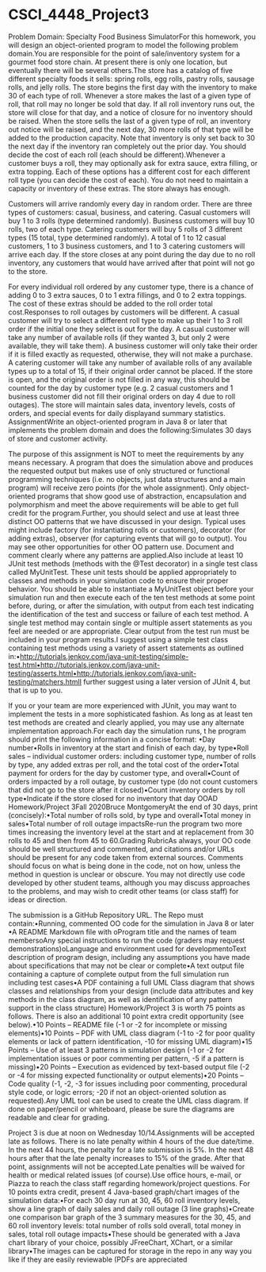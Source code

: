 # CSCI_4448_Project3

Problem Domain: Specialty Food Business SimulatorFor this homework, you will design an object-oriented program to model the following problem domain.You are responsible for the point of sale/inventory system for a gourmet food store chain.  At present there is only one location, but eventually there will be several others.The store has a catalog of five different specialty foods it sells: spring rolls, egg rolls, pastry rolls, sausage rolls, and jelly rolls.  The store begins the first day with the inventory to make 30 of each type of roll.  Whenever a store makes the last of a given type of roll, that roll may no longer be sold that day.  If all roll inventory runs   out, the store will close for that day, and a notice of closure for no inventory should be raised.  When the store sells the last of a given type of roll, an inventory out notice will be raised, and the next day, 30 more rolls of that type will be added to the production capacity.  Note that inventory is only set back to 30 the next day if the inventory ran completely out the prior day.  You should decide the cost of each roll (each should be different).Whenever a customer buys a roll, they may optionally ask for extra sauce, extra filling, or extra topping.  Each of these options has a different cost for each different roll type (you can decide the cost of each).  You do not need to maintain a capacity or inventory of these extras.  The store always has enough.

Customers will arrive randomly every day in random order.  There are three types of customers: casual, business, and catering.  Casual customers will buy 1 to 3 rolls (type determined randomly).  Business customers will buy 10 rolls, two of each type.  Catering customers will buy 5 rolls of 3 different types (15 total, type determined randomly).  A total of 1 to 12 casual customers, 1 to 3 business customers, and 1 to 3 catering customers will arrive each day. If the store closes at any point during the day due to no roll inventory, any customers that would have arrived after that point will not go to the store.

For every individual roll ordered by any customer type, there is a chance of adding 0 to 3 extra sauces, 0 to 1 extra fillings, and 0 to 2 extra toppings.  The cost of these extras should be added to the roll order total cost.Responses to roll outages by customers will be different.  A casual customer will try to select a different roll type to make up their 1 to 3 roll order if the initial one they select is out for the day.  A casual customer will take any number of available rolls (if they wanted 3, but only 2 were available, they will take them).  A business customer will only take their order if it is filled exactly as requested, otherwise, they will not make a purchase.  A catering customer will take any number of available rolls of any available types up to a total of 15, if their original order cannot be placed.  If the store is open, and the original order is not filled in any way, this should be counted for the day by customer type (e.g. 2 casual customers and 1 business customer did not fill their original orders on day 4 due to roll outages). The store will maintain sales data, inventory levels, costs of orders, and special events for daily displayand summary statistics. AssignmentWrite an object-oriented program in Java 8 or later that implements the problem domain and does the following:Simulates 30 days of store and customer activity. 

The purpose of this assignment is NOT to meet the requirements by any means necessary. A program that does the simulation above and produces the requested output but makes use of only structured or functional programming techniques (i.e. no objects, just data structures and a main program) will receive zero points (for the whole assignment).  Only object-oriented programs that show good use of abstraction, encapsulation and polymorphism and meet the above requirements will be able to get full credit for the program.Further, you should select and use at least three distinct OO patterns that we have discussed in your design.  Typical uses might include factory (for instantiating rolls or customers), decorator (for adding extras), observer (for capturing events that will go to output).  You may see other opportunities for other OO pattern use.  Document and comment clearly where any patterns are applied.Also include at least 10 JUnit test methods (methods with the @Test decorator) in a single test class called MyUnitTest.  These unit tests should be applied appropriately to classes and methods in your simulation code to ensure their proper behavior.  You should be able to instantiate a MyUnitTest object before your simulation run and then execute each of the ten test methods at some point before, during, or after the simulation, with output from each test indicating the identification of the test and success or failure of each test method.  A single test method may contain single or multiple assert statements as you feel are needed or are appropriate.  Clear output from the test run must be included in your program results.I suggest using a simple test class containing test methods using a variety of assert statements as outlined in:•http://tutorials.jenkov.com/java-unit-testing/simple-test.html•http://tutorials.jenkov.com/java-unit-testing/asserts.html•http://tutorials.jenkov.com/java-unit-testing/matchers.htmlI further suggest using a later version of JUnit 4, but that is up to you.  

If you or your team are more experienced with JUnit, you may want to implement the tests in a more sophisticated fashion.  As long as at least ten test methods are created and clearly applied, you may use any alternate implementation approach.For each day the simulation runs, t he program should print the following information in a concise format: •Day number•Rolls in inventory at the start and finish of each day, by type•Roll sales – individual customer orders: including customer type, number of rolls by type, any added extras per roll, and the total cost of the order•Total payment for orders for the day by customer type, and overall•Count of orders impacted by a roll outage, by customer type (do not count customers that did not go to the store after it closed)•Count inventory orders by roll type•Indicate if the store closed for no inventory that day
OOAD Homework/Project 3Fall 2020Bruce MontgomeryAt the end of 30 days, print (concisely):•Total number of rolls sold, by type and overall•Total money in sales•Total number of roll outage impactsRe-run the program two more times increasing the inventory level at the start and at replacement from 30 rolls to 45 and then from 45 to 60.Grading RubricAs always, your OO code should be well structured and commented, and citations and/or URLs should be present for any code taken from external sources.  Comments should focus on what is being done in the code, not on how, unless the method in question is unclear or obscure.  You may not directly use code developed by other student teams, although you may discuss approaches to the problems, and may wish to credit other teams (or class staff) for ideas or direction.

The submission is a GitHub Repository URL.  The Repo must contain:•Running, commented OO code for the simulation in Java 8 or later •A README Markdown file with  oProgram title and the names of team membersoAny special instructions to run the code (graders may request demonstrations)oLanguage and environment used for developmentoText description of program design, including any assumptions you have made about specifications that may not be clear or complete•A text output file containing a capture of complete output from the full simulation run including test cases•A    PDF containing a full UML Class diagram that shows classes and relationships from your design (include data attributes and key methods in the class diagram, as well as identification of any pattern support in the class structure) Homework/Project 3 is worth 75 points as follows.  There is also an additional 10 point extra credit opportunity (see below).•10 Points – README file (-1 or -2 for incomplete or missing elements)•10 Points – PDF with UML class diagram (-1 to -2 for poor quality elements or lack of pattern identification,  -10 for missing UML diagram)•15 Points – Use of at least 3 patterns in simulation design (-1 or -2 for implementation issues or poor commenting per pattern, -5 if a pattern is missing)•20 Points – Execution as evidenced by text-based output file (-2 or -4 for missing expected functionality or output elements)•20 Points – Code quality (-1, -2, -3 for issues including poor commenting, procedural style code, or logic errors; -20 if not an object-oriented solution as requested).Any UML tool can be used to create the UML class diagram.  If done on paper/pencil or whiteboard, please be sure the diagrams are readable and clear for grading.

Project 3 is  due at noon on Wednesday 10/14.Assignments will be accepted late as follows.  There is no late penalty within 4 hours of the due date/time.  In the next 44 hours, the penalty for a late submission is 5%.  In the next 48 hours after that the late penalty increases to 15% of the grade.  After that point, assignments will not be accepted.Late penalties will be waived for health or medical related issues (of course).Use office hours, e-mail, or Piazza to reach the class staff regarding homework/project questions. For 10 points extra credit, present 4 Java-based graph/chart images of the simulation data:•For each 30 day run at 30, 45, 60 roll inventory levels, show a line graph of daily sales and daily roll outage (3 line graphs)•Create one comparison bar graph of the 3 summary measures for the 30, 45, and 60 roll inventory levels: total number of rolls sold overall, total money in sales, total roll outage impacts•These should be generated with a Java chart library of your choice, possibly JFreeChart, XChart, or a similar library•The images can be captured for storage in the repo in any way you like if they are easily reviewable (PDFs are appreciated
